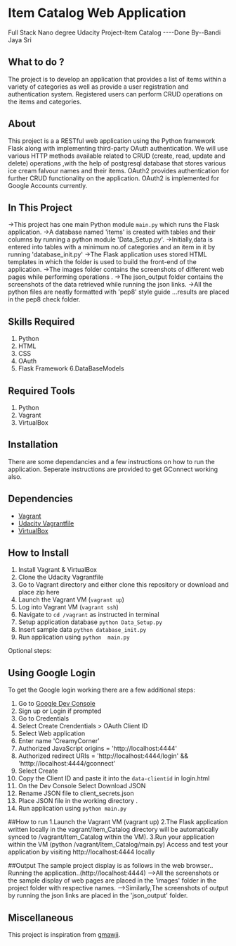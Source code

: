 # Item Catalog Web Application
Full Stack Nano degree Udacity Project-Item Catalog 
----Done By--Bandi Jaya Sri

## What to do ?
The project is to develop an application that provides a list of items within a variety of categories as well as provide a user registration and authentication system. Registered users can perform CRUD operations on the items and categories.

## About
This project is a a RESTful web application using the Python framework Flask along with implementing third-party OAuth authentication. We will use various HTTP methods available related to CRUD (create, read, update and delete) operations ,with the help of postgresql database that stores various ice cream falvour names and their items. OAuth2 provides authentication for further CRUD functionality on the application.  OAuth2 is implemented for Google Accounts currently.

## In This Project
->This project has one main Python module `main.py` which runs the Flask application. 
->A database named 'items' is created with tables and their columns by running a python module 'Data_Setup.py'.
->Initially,data is entered into tables with a minimum no.of categories and an item in it by running 'database_init.py'
->The Flask application uses stored HTML templates in which the folder is used  to build the front-end of the application.
->The images folder contains the screenshots of different web pages while performing operations .
->The json_output folder contains the screenshots of the data retrieved while running the json links.
->All the python files are neatly formatted with 'pep8' style guide ...results are placed
in the pep8 check folder.
## Skills Required
1. Python
2. HTML
3. CSS
4. OAuth
5. Flask Framework
6.DataBaseModels

## Required Tools
1. Python
2. Vagrant
3. VirtualBox

## Installation
There are some dependancies and a few instructions on how to run the application.
Seperate instructions are provided to get GConnect working also.

## Dependencies
- [Vagrant](https://www.vagrantup.com/)
- [Udacity Vagrantfile](https://github.com/udacity/fullstack-nanodegree-vm)
- [VirtualBox](https://www.virtualbox.org/wiki/Downloads)

## How to Install
1. Install Vagrant & VirtualBox
2. Clone the Udacity Vagrantfile
3. Go to Vagrant directory and either clone this repository or download and place zip here
3. Launch the Vagrant VM (`vagrant up`)
4. Log into Vagrant VM (`vagrant ssh`)
5. Navigate to `cd /vagrant` as instructed in terminal
6. Setup application database `python Data_Setup.py`
7. Insert sample data `python database_init.py`
8. Run application using `python  main.py`


Optional steps:

## Using Google Login
To get the Google login working there are a few additional steps:

1. Go to [Google Dev Console](https://console.developers.google.com)
2. Sign up or Login if prompted
3. Go to Credentials
4. Select Create Crendentials > OAuth Client ID
5. Select Web application
6. Enter name 'CreamyCorner'
7. Authorized JavaScript origins = 'http://localhost:4444'
8. Authorized redirect URIs = 'http://localhost:4444/login' && 'htttp://localhost:4444/gconnect'
9. Select Create
10. Copy the Client ID and paste it into the `data-clientid` in login.html
11. On the Dev Console Select Download JSON
12. Rename JSON file to client_secrets.json
13. Place JSON file in  the working directory .
14. Run application using `python main.py`

##How to run
1.Launch the Vagrant VM (vagrant up)
2.The Flask application written locally in the vagrant/Item_Catalog directory  will be automatically  synced to /vagrant/Item_Catalog within the VM).
3.Run your application within the VM (python /vagrant/Item_Catalog/main.py)
Access and test your application by visiting http://localhost:4444 locally

##Output
The sample project display is as follows in the web browser..
Running the application..(http://localhost:4444) 
-->All the screenshots or the sample display of web pages are placed in the 'images' folder in the project folder with respective names.
-->Similarly,The screenshots of output by running the json links are placed in the 'json_output' folder.

## Miscellaneous
This project is inspiration from [gmawji](https://github.com/gmawji/item-catalog).
